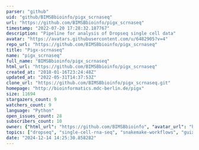 ```yaml
---
parser: "github"
uid: "github/BIMSBbioinfo/pigx_scrnaseq"
url: "https://github.com/BIMSBbioinfo/pigx_scrnaseq"
timestamp: "2022-07-20 17:28:32.187767"
description: "Pipeline for analysis of Dropseq single cell data"
avatar: "https://avatars.githubusercontent.com/u/6482905?v=4"
repo_url: "https://github.com/BIMSBbioinfo/pigx_scrnaseq"
title: "Pigx-scrnaseq"
name: "pigx_scrnaseq"
full_name: "BIMSBbioinfo/pigx_scrnaseq"
html_url: "https://github.com/BIMSBbioinfo/pigx_scrnaseq"
created_at: "2018-01-16T23:24:48Z"
updated_at: "2022-05-31T14:37:53Z"
clone_url: "https://github.com/BIMSBbioinfo/pigx_scrnaseq.git"
homepage: "http://bioinformatics.mdc-berlin.de/pigx"
size: 11694
stargazers_count: 9
watchers_count: 9
language: "Python"
open_issues_count: 28
subscribers_count: 10
owner: {"html_url": "https://github.com/BIMSBbioinfo", "avatar_url": "https://avatars.githubusercontent.com/u/6482905?v=4", "login": "BIMSBbioinfo", "type": "Organization"}
topics: ["dropseq", "single-cell-rna-seq", "snakemake-workflows", "guix"]
date: "2024-12-14 14:25:30.858282"
---
```

